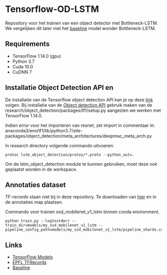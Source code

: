 # Tensorflow-OD-LSTM

Repository voor het trainen van een object detector met Bottleneck-LSTM. We vergelijken dit later met het [baseline](https://github.com/LeenGadisseur/Tensorflow-OD-API-workspace) model wonder Bottleneck-LSTM.

Requirements 
------------ 
* TensorFlow 1.14.0 (gpu)
* Python 3.7
* Cuda 10.0
* CuDNN 7

Installatie Object Detection API en 
-----------
De installatie van de Tensorflow object detection API kan je op deze
[link](https://tensorflow-object-detection-api-tutorial.readthedocs.io/en/tensorflow-1.14/install.html) volgen. 
Bij installatie van de [Object detection API](https://github.com/tensorflow/models) gebruik maken van de 
research/object_detection/packages/tf1/setup.py aangezien we werken met TensorFlow 1.14.0.

Indien error voor het importeren van resnet, zet import in commentaar in:
anaconda3/env/tf1/lib/python3.7/site-packages/object_detection/meta_architectures/deepmac_meta_arch.py


In research directory volgende commando uitvoeren:
``` 
protoc lstm_object_detection/protos/*.proto --python_out=.
```
Om de lstm_object_detection module te kunnen gebruiken, moet deze ook geplaatst worden in de workspace. 


Annotaties dataset
------------------
TF-records staan niet bij in deze repository. Te downloaden van [hier](https://drive.google.com/drive/folders/148Ss13RS61af6KCZPEoF1SHUKJAEiDz9?usp=sharing) en in de annotaties map plaatsen.

Commando voor trainen ssd_mobilenet_v1_lstm binnen conda environment.
```
python train.py --logtostderr --train_dir=models/my_ssd_mobilenet_v1_lstm --pipeline_config_path=models/my_ssd_mobilenet_v1_lstm/pipeline_shards.config
```

Links
-----
* [TensorFlow Models](https://github.com/tensorflow/models)
* [EPFL TFRecords](https://drive.google.com/drive/folders/148Ss13RS61af6KCZPEoF1SHUKJAEiDz9?usp=sharing)
* [Baseline](https://github.com/LeenGadisseur/Tensorflow-OD-API-workspace)


